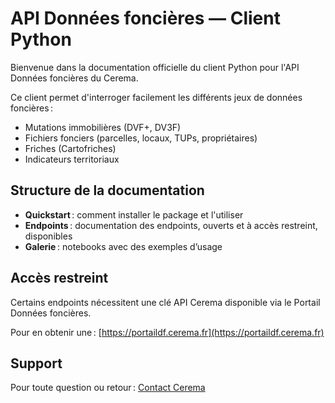# API Données foncières — Client Python

Bienvenue dans la documentation officielle du client Python pour l'API Données foncières du Cerema.

Ce client permet d'interroger facilement les différents jeux de données foncières :
- Mutations immobilières (DVF+, DV3F)
- Fichiers fonciers (parcelles, locaux, TUPs, propriétaires)
- Friches (Cartofriches)
- Indicateurs territoriaux

## Structure de la documentation

- **Quickstart** : comment installer le package et l'utiliser
- **Endpoints** : documentation des endpoints, ouverts et à accès restreint, disponibles
- **Galerie** : notebooks avec des exemples d’usage

## Accès restreint

Certains endpoints nécessitent une clé API Cerema disponible via le Portail Données foncières.

Pour en obtenir une : [https://portaildf.cerema.fr](https://portaildf.cerema.fr)

## Support

Pour toute question ou retour : [Contact Cerema](mailto:datafoncier@cerema.fr)





